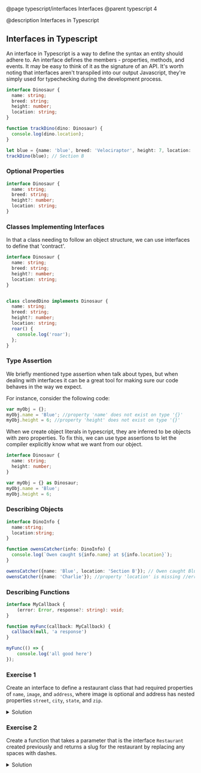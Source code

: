 @page typescript/interfaces Interfaces
@parent typescript 4

@description Interfaces in Typescript

## Interfaces in Typescript

An interface in Typescript is a way to define the syntax an entity should adhere to. An interface defines the members - properties, methods, and events. It may be easy to think of it as the signature of an API. It's worth noting that interfaces aren't transpiled into our output Javascript, they're simply used for typechecking during the development process.

```typescript
interface Dinosaur {
  name: string;
  breed: string;
  height: number;
  location: string;
}

function trackDino(dino: Dinosaur) {
  console.log(dino.location);
}

let blue = {name: 'blue', breed: 'Velociraptor', height: 7, location: 'Section B'};
trackDino(blue); // Section B
```

### Optional Properties

```typescript
interface Dinosaur {
  name: string;
  breed: string;
  height?: number;
  location: string;
}
```

### Classes Implementing Interfaces

In that a class needing to follow an object structure, we can use interfaces to define that 'contract'.

```typescript
interface Dinosaur {
  name: string;
  breed: string;
  height?: number;
  location: string;
}


class clonedDino implements Dinosaur {
  name: string;
  breed: string;
  height?: number;
  location: string;
  roar() {
    console.log('roar');
  };
}
```

### Type Assertion

We briefly mentioned type assertion when talk about types, but when dealing with interfaces it can be a great tool for making sure our code behaves in the way we expect.

For instance, consider the following code:

```typescript
var myObj = {};
myObj.name = 'Blue'; //property 'name' does not exist on type '{}'
myObj.height = 6; //property 'height' does not exist on type '{}'
```

When we create object literals in typescript, they are inferred to be objects with zero properties. To fix this, we can use type assertions to let the compiler explicitly know what we want from our object.

```typescript
interface Dinosaur {
  name: string;
  height: number;
}

var myObj = {} as Dinosaur;
myObj.name = 'Blue';
myObj.height = 6;
```

### Describing Objects

```typescript
interface DinoInfo {
  name:string;
  location:string;
}

function owensCatcher(info: DinoInfo) {
  console.log(`Owen caught ${info.name} at ${info.location}`);
}

owensCatcher({name: 'Blue', location: 'Section B'}); // Owen caught Blue at Section B
owensCatcher({name: 'Charlie'}); //property 'location' is missing //error
```

### Describing Functions

```typescript
interface MyCallback {
    (error: Error, response?: string): void;
}

function myFunc(callback: MyCallback) {
  callback(null, 'a response')
}

myFunc(() => {
    console.log('all good here')
});
```

### Exercise 1

Create an interface to define a restaurant class that had required properties of ``name``, ``image``, and ``address``, where image is optional and address has nested properties ``street``, ``city``, ``state``, and ``zip``.

<details>
<summary>Solution</summary>

```typescript

interface Address {
  street: string;
  city: string;
  state: string;
  zip: string;
}
interface Restaurant {
  name: string;
  image?: Images;
  address: Address;
}
```
</details>

### Exercise 2

Create a function that takes a parameter that is the interface ```Restaurant``` created previously and returns a slug for the restaurant by replacing any spaces with dashes. 

<details>
<summary>Solution</summary>

```typescript
function createRestaurantSlug(restaurant: Restaurant) {
  return restaurant.name.replace(' ', '-');
}

let myRestaurant = {
  name: "Orange Bees", 
  address: {
    street: '123 Main',
    city: 'Sandusky',
    state: 'Ohio',
    zip: '12345'
  }
}
let newEaterie = createRestaurantSlug(myRestaurant);
//Orange-Bees
```
</details>